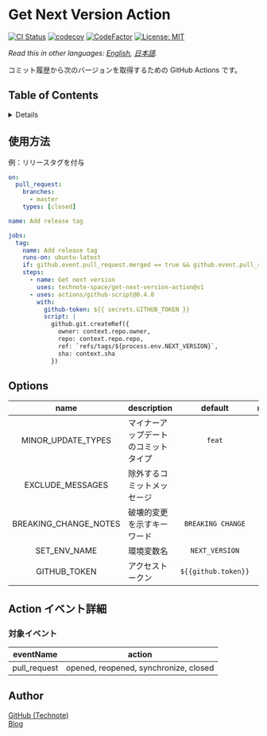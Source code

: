 # Get Next Version Action

[![CI Status](https://github.com/technote-space/get-next-version-action/workflows/CI/badge.svg)](https://github.com/technote-space/get-next-version-action/actions)
[![codecov](https://codecov.io/gh/technote-space/get-next-version-action/branch/master/graph/badge.svg)](https://codecov.io/gh/technote-space/get-next-version-action)
[![CodeFactor](https://www.codefactor.io/repository/github/technote-space/get-next-version-action/badge)](https://www.codefactor.io/repository/github/technote-space/get-next-version-action)
[![License: MIT](https://img.shields.io/badge/License-MIT-blue.svg)](https://github.com/technote-space/get-next-version-action/blob/master/LICENSE)

*Read this in other languages: [English](README.md), [日本語](README.ja.md).*

コミット履歴から次のバージョンを取得するための GitHub Actions です。

## Table of Contents

<!-- START doctoc generated TOC please keep comment here to allow auto update -->
<!-- DON'T EDIT THIS SECTION, INSTEAD RE-RUN doctoc TO UPDATE -->
<details>
<summary>Details</summary>

- [使用方法](#%E4%BD%BF%E7%94%A8%E6%96%B9%E6%B3%95)
- [Options](#options)
  - [MINOR_UPDATE_TYPES](#minor_update_types)
  - [EXCLUDE_MESSAGES](#exclude_messages)
  - [BREAKING_CHANGE_NOTES](#breaking_change_notes)
  - [SET_ENV_NAME](#set_env_name)
- [Action イベント詳細](#action-%E3%82%A4%E3%83%99%E3%83%B3%E3%83%88%E8%A9%B3%E7%B4%B0)
  - [対象イベント](#%E5%AF%BE%E8%B1%A1%E3%82%A4%E3%83%99%E3%83%B3%E3%83%88)
- [Author](#author)

</details>
<!-- END doctoc generated TOC please keep comment here to allow auto update -->

## 使用方法
例：リリースタグを付与
```yaml
on:
  pull_request:
    branches:
      - master
    types: [closed]

name: Add release tag

jobs:
  tag:
    name: Add release tag
    runs-on: ubuntu-latest
    if: github.event.pull_request.merged == true && github.event.pull_request.head.ref == 'release/next'
    steps:
      - name: Get next version
        uses: technote-space/get-next-version-action@v1
      - uses: actions/github-script@0.4.0
        with:
          github-token: ${{ secrets.GITHUB_TOKEN }}
          script: |
            github.git.createRef({
              owner: context.repo.owner,
              repo: context.repo.repo,
              ref: `refs/tags/${process.env.NEXT_VERSION}`,
              sha: context.sha
            })
```

## Options
| name | description | default | required | e.g. |
|:---:|:---|:---:|:---:|:---:|
|MINOR_UPDATE_TYPES|マイナーアップデートのコミットタイプ|`feat`| |`feat, refactor`|
|EXCLUDE_MESSAGES|除外するコミットメッセージ| | |`tweaks`|
|BREAKING_CHANGE_NOTES|破壊的変更を示すキーワード|`BREAKING CHANGE`| |`BREAKING`|
|SET_ENV_NAME|環境変数名|`NEXT_VERSION`| |`NEW_TAG`|
|GITHUB_TOKEN|アクセストークン|`${{github.token}}`|true|`${{secrets.ACCESS_TOKEN}}`|

## Action イベント詳細
### 対象イベント
| eventName | action |
|:---:|:---:|
|pull_request|opened, reopened, synchronize, closed|

## Author
[GitHub (Technote)](https://github.com/technote-space)  
[Blog](https://technote.space)
